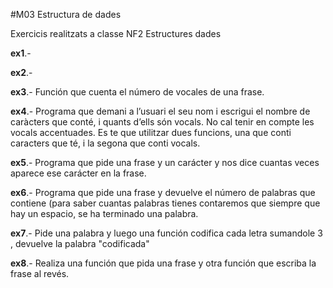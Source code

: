 #M03 Estructura de dades

   Exercicis realitzats a classe NF2 Estructures dades
   
   **ex1**.- 
   
   **ex2**.- 
   
   **ex3**.- Función que cuenta el número de vocales de una frase.
   
   **ex4**.- Programa que demani a l’usuari el seu nom i escrigui el nombre de caràcters que conté, i quants d’ells són vocals. 
 No cal tenir en compte les vocals accentuades. Es te que utilitzar dues funcions, una que conti caracters que té, i la segona que conti vocals.

   **ex5**.- Programa que pide una frase y un carácter y nos dice cuantas veces aparece ese carácter en la frase.
   
   **ex6**.- Programa que pide una frase y devuelve el número de palabras que contiene (para saber cuantas palabras tienes contaremos que siempre que hay un espacio, se ha terminado una palabra.
   
   **ex7**.- Pide una palabra y luego una función codifica cada letra sumandole 3 , devuelve la palabra "codificada"
   
   **ex8**.- Realiza una función que pida una frase y otra función que escriba la frase al revés.
